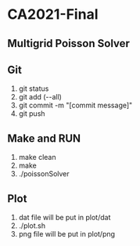 # CA2021-Final

## Multigrid Poisson Solver

## Git

1. git status
2. git add (--all)
3. git commit -m "[commit message]"
4. git push

## Make and RUN

1. make clean
2. make
3. ./poissonSolver

## Plot
1. dat file will be put in plot/dat
2. ./plot.sh
3. png file will be put in plot/png
